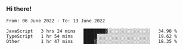 ### Hi there!

<!--START_SECTION:waka-->

```text
From: 06 June 2022 - To: 13 June 2022

JavaScript   3 hrs 24 mins   ████████▓░░░░░░░░░░░░░░░░   34.98 %
TypeScript   1 hr 54 mins    █████░░░░░░░░░░░░░░░░░░░░   19.62 %
Other        1 hr 47 mins    ████▓░░░░░░░░░░░░░░░░░░░░   18.35 %
```

<!--END_SECTION:waka-->
